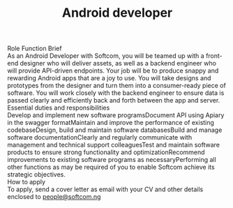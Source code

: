---
title:              Android developer
location:           Lagos, Nigeria
department:         Engineering
subunit:            Mobile
featured_image:     /uploads/headers/openings-header.jpg
image_description:
body: |-
    ### Role Function Brief
    As an Android Developer with Softcom, you will be teamed up with a front-end designer who will deliver assets, as well as a backend engineer who will provide API-driven endpoints. Your job will be to produce snappy and rewarding Android apps that are a joy to use. You will take designs and prototypes from the designer and turn them into a consumer-ready piece of software. You will work closely with the backend engineer to ensure data is passed clearly and efficiently back and forth between the app and server. 

    ### Essential duties and responsibilities
    - Develop and implement new software programs
    - Document API using Apiary in the swagger format
    - Maintain and improve the performance of existing codebase
    - Design, build and maintain software databases
    - Build and manage software documentation
    - Clearly and regularly communicate with management and technical support colleagues
    - Test and maintain software products to ensure strong functionality and optimization
    - Recommend improvements to existing software programs as necessary
    - Performing all other functions as may be required of you to enable Softcom achieve its strategic objectives.

    ### How to apply
    To apply, send a cover letter as email with your CV and other details enclosed to [people@softcom.ng](//mailto:people@softcom.ng)
---